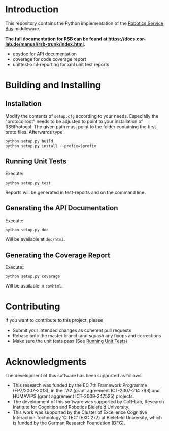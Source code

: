 # Introduction #

This repository contains the Python implementation of the [Robotics Service Bus](https://github.com/open-rsx) middleware.

**The full documentation for RSB can be found at <https://docs.cor-lab.de/manual/rsb-trunk/index.html>.**

- epydoc for API documentation
- coverage for code coverage report
- unittest-xml-reporting for xml unit test reports

# Building and Installing

## Installation ##

Modify the contents of `setup.cfg` according to your needs. Especially the
"protocolroot" needs to be adjusted to point to your installation of
RSBProtocol. The given path must point to the folder containing the first proto
files.
Afterwards type:

```shell
python setup.py build
python setup.py install --prefix=$prefix
```

## Running Unit Tests ##

Execute:

```shell
python setup.py test
```

Reports will be generated in test-reports and on the command line.

## Generating the API Documentation ##

Execute:

```shell
python setup.py doc
```

Will be available at `doc/html`.

## Generating the Coverage Report ##

Execute::

```shell
python setup.py coverage
```

Will be available in `covhtml`.

# Contributing #

If you want to contribute to this project, please

- Submit your intended changes as coherent pull requests
- Rebase onto the master branch and squash any fixups and corrections
- Make sure the unit tests pass (See [Running Unit Tests](#running-unit-tests))

# Acknowledgments #

The development of this software has been supported as follows:

- This research was funded by the EC 7th Framework Programme (FP7/2007-2013), in the TA2 (grant agreement ICT-2007-214 793) and HUMAVIPS (grant aggrement ICT-2009-247525) projects.
- The development of this software was supported by CoR-Lab, Research Institute for Cognition and Robotics Bielefeld University.
- This work was supported by the Cluster of Excellence Cognitive Interaction Technology ‘CITEC’ (EXC 277) at Bielefeld University, which is funded by the German Research Foundation (DFG).
